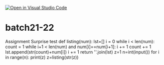 [![Open in Visual Studio Code](https://classroom.github.com/assets/open-in-vscode-f059dc9a6f8d3a56e377f745f24479a46679e63a5d9fe6f495e02850cd0d8118.svg)](https://classroom.github.com/online_ide?assignment_repo_id=6735745&assignment_repo_type=AssignmentRepo)
# batch21-22
Assignment Surprise test
def listing(num):
    lst=[]
    i = 0
    while i < len(num):
        count = 1
        while i+1 < len(num) and num[i]==num[i+1]:
            i += 1 
            count += 1 
        lst.append(str(count)+num[i])
        i += 1 
    return ''.join(lst)
z=1
n=int(input())
for i in range(n):
    print(z)
    z=listing(str(z))
